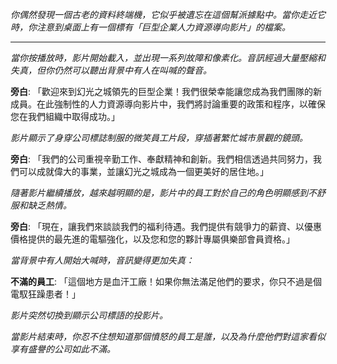_你偶然發現一個古老的資料終端機，它似乎被遺忘在這個幫派據點中。當你走近它時，你注意到桌面上有一個標有「巨型企業人力資源導向影片」的檔案。_

---

_當你按播放時，影片開始載入，並出現一系列故障和像素化。音訊經過大量壓縮和失真，但你仍然可以聽出背景中有人在叫喊的聲音。_

**旁白**: 「歡迎來到幻光之城領先的巨型企業！我們很榮幸能讓您成為我們團隊的新成員。在此強制性的人力資源導向影片中，我們將討論重要的政策和程序，以確保您在我們組織中取得成功。」

_影片顯示了身穿公司標誌制服的微笑員工片段，穿插著繁忙城市景觀的鏡頭。_

**旁白**: 「我們的公司重視辛勤工作、奉獻精神和創新。我們相信透過共同努力，我們可以成就偉大的事業，並讓幻光之城成為一個更美好的居住地。」

_隨著影片繼續播放，越來越明顯的是，影片中的員工對於自己的角色明顯感到不舒服和缺乏熱情。_

**旁白**: 「現在，讓我們來談談我們的福利待遇。我們提供有競爭力的薪資、以優惠價格提供的最先進的電驅強化，以及您和您的夥計專屬俱樂部會員資格。」

_當背景中有人開始大喊時，音訊變得更加失真：_

**不滿的員工**: 「這個地方是血汗工廠！如果你無法滿足他們的要求，你只不過是個電馭狂躁患者！」

_影片突然切換到顯示公司標語的投影片。_

_當影片結束時，你忍不住想知道那個憤怒的員工是誰，以及為什麼他們對這家看似享有盛譽的公司如此不滿。_
